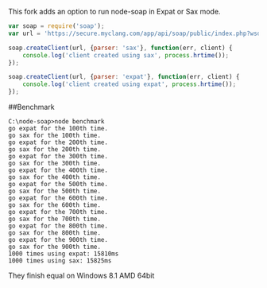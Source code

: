 This fork adds an option to run node-soap in Expat or Sax mode.

``` javascript
var soap = require('soap');
var url = 'https://secure.myclang.com/app/api/soap/public/index.php?wsdl';

soap.createClient(url, {parser: 'sax'}, function(err, client) {
    console.log('client created using sax', process.hrtime());
});

soap.createClient(url, {parser: 'expat'}, function(err, client) {
    console.log('client created using expat', process.hrtime());
});
```
##Benchmark

	C:\node-soap>node benchmark
	go expat for the 100th time.
	go sax for the 100th time.
	go expat for the 200th time.
	go sax for the 200th time.
	go expat for the 300th time.
	go sax for the 300th time.
	go expat for the 400th time.
	go sax for the 400th time.
	go expat for the 500th time.
	go sax for the 500th time.
	go expat for the 600th time.
	go sax for the 600th time.
	go expat for the 700th time.
	go sax for the 700th time.
	go expat for the 800th time.
	go sax for the 800th time.
	go expat for the 900th time.
	go sax for the 900th time.
	1000 times using expat: 15810ms
	1000 times using sax: 15825ms

They finish equal on Windows 8.1 AMD 64bit